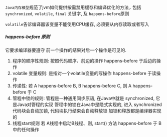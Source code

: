 `Java内存模型`规范了jvm如何提供按需禁用缓存和编译优化的方法,.
包括`synchronized`, `volatile`, `final` 关键字, 及 `happens-before`原则

`volatile`告诉编译器该变量不能使用CPU缓存, 必须要从内存读取或者写入

##### happens-before 原则
它要求编译器要遵守 前一个操作的结果对后一个操作是可见的.

1. 程序的顺序性规则: 按照代码顺序、前边的操作 happens-before 于后边的操作
2. volatile 变量规则: 是指对一个volatile变量的写操作 happens-before 于读操作
3. 传递性: 若 A happens-before B, B happens-before C, 则 A happens-before 于 C
4. 管程中锁的规则: 管程是一种通用同步原语, 在Java中就是 synchronized, 它是Java对管程的实现
   管程中的锁在Java中是隐式实现的, 进入 synchronized 代码块会自动加锁, 代码块执行结束会自动释放锁
   加锁和释放都是编译器实现的
5. 线程start规则
   若 A线程中启动B线程、则, start() 方法 happens-before 于 B中的任何操作
   